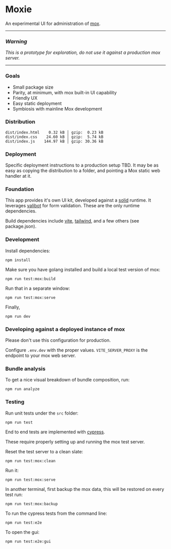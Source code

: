 # Moxie

An experimental UI for administration of [mox](https://github.com/mjl-/mox).

---

### *Warning*

*This is a prototype for exploration, do not use it against a production mox server.*

---

### Goals

- Small package size
- Parity, at minimum, with mox built-in UI capability
- Friendly UX
- Easy static deployment
- Symbiosis with mainline Mox development

### Distribution

```
dist/index.html    0.32 kB │ gzip:  0.23 kB
dist/index.css    24.60 kB │ gzip:  5.74 kB
dist/index.js    144.97 kB │ gzip: 30.36 kB
```

### Deployment

Specific deployment instructions to a production setup TBD.  It may be as easy as copying the distribution to a folder, and pointing a Mox static web handler at it.

### Foundation

This app provides it's own UI kit, developed against a [solid](https://github.com/solidjs/solid) runtime.  It leverages [valibot](https://github.com/fabian-hiller/valibot) for form validation. These are the only runtime dependencies.

Build dependencies include [vite](https://github.com/vitejs/vite), [tailwind](https://github.com/tailwindlabs/tailwindcss), and a few others (see package.json).

### Development

Install dependencies:

`npm install`

Make sure you have golang installed and build a local test version of mox:

`npm run test:mox:build`

Run that in a separate window:

`npm run test:mox:serve`

Finally,

`npm run dev`

### Developing against a deployed instance of mox

Please don't use this configuration for production.

Configure `.env.dev` with the proper values.  `VITE_SERVER_PROXY` is the endpoint to your mox web server.

### Bundle analysis

To get a nice visual breakdown of bundle composition, run:

`npm run analyze`

### Testing

Run unit tests under the `src` folder:

`npm run test`

End to end tests are implemented with [cypress](cypress.io).

These require properly setting up and running the mox test server.

Reset the test server to a clean slate:

`npm run test:mox:clean`

Run it:

`npm run test:mox:serve`

In another terminal, first backup the mox data, this will be restored on every test run:

`npm run test:mox:backup`

To run the cypress tests from the command line:

`npm run test:e2e`

To open the gui:

`npm run test:e2e:gui`
